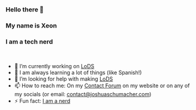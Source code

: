 ### Hello there 👋
### My name is Xeon 
### I am a tech nerd
<br>

- 🔭 I’m currently working on [LoDS](https://github.com/JSSchumacher/LoDS)
- 🌱 I am always learning a lot of things (like Spanish!)
- 🤔 I’m looking for help with making [LoDS](https://github.com/JSSchumacher/LoDS)
- 📫 How to reach me: On my [Contact Forum](https://www.joshuaschumacher.com/contact) on my website or on any of my socials (or email: contact@joshuaschumacher.com)
- ⚡ Fun fact: [I am a nerd](https://www.joshuaschumacher.com/home/nerdembed)
